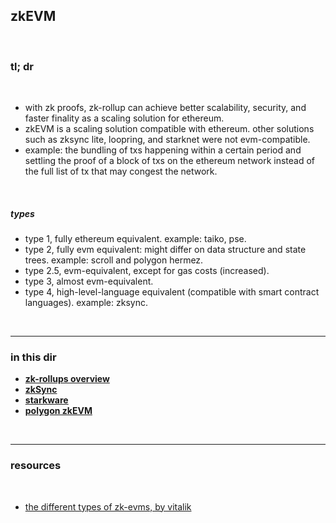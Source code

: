 ## zkEVM

<br>

### tl; dr

<br>

* with zk proofs, zk-rollup can achieve better scalability, security, and faster finality as a scaling solution for ethereum.
* zkEVM is a scaling solution compatible with ethereum. other solutions such as zksync lite, loopring, and starknet were not evm-compatible.
* example: the bundling of txs happening within a certain period and settling the proof of a block of txs on the ethereum network instead of the full list of tx that may congest the network.

<br>

##### types

* type 1, fully ethereum equivalent. example: taiko, pse.
* type 2, fully evm equivalent: might differ on data structure and state trees. example: scroll and polygon hermez.
* type 2.5, evm-equivalent, except for gas costs (increased).
* type 3, almost evm-equivalent.
* type 4, high-level-language equivalent (compatible with smart contract languages). example: zksync.

<br>

---

### in this dir

* **[zk-rollups overview](zkEVM/rollups.md)**
* **[zkSync](zkEVM/zkSync)**
* **[starkware](zkEVM/starkware.md)**
* **[polygon zkEVM](zkEVM/polygon.md)**

<br>

----

### resources

<br>

* [the different types of zk-evms, by vitalik](https://vitalik.eth.limo/general/2022/08/04/zkevm.html)
